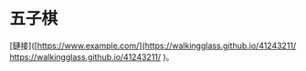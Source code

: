 # 五子棋

[鏈接]([https://www.example.com/](https://walkingglass.github.io/41243211/
https://walkingglass.github.io/41243211/
)。
